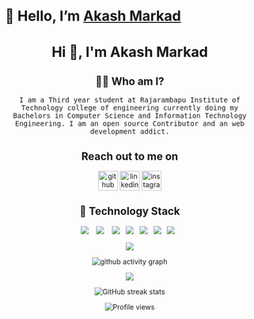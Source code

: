 <!--- AkashMarkad/AkashMarkad is a ✨ special ✨ repository because its `README.md` (this file) appears on your GitHub profile.
You can click the Preview link to take a look at your changes.  --->

# 👋 Hello, I’m [Akash Markad](https://github.com/AkashMarkad)
<h1 align="center"> Hi 👋, I'm Akash Markad</h1>
<p align="center">
    <a href="https://github.com/AkashMarkad"></a> 
</p>
<h2 align="center"> 👨‍💻 Who am I?</h2>
<p align="center">
  <samp>I am a Third year student at Rajarambapu Institute of Technology college of engineering currently doing my Bachelors in Computer Science and Information Technology Engineering. 
I am an open source Contributor and an web development addict.
</samp><br>
</p>


<h2 align="center">Reach out to me on </h2>

<div align="center">

[<img align="center" src='https://cdn.jsdelivr.net/npm/simple-icons@3.0.1/icons/github.svg' alt='github' height='40'>](https://github.com/AkashMarkad) 
[<img align="center" src='https://cdn.jsdelivr.net/npm/simple-icons@3.0.1/icons/linkedin.svg' alt='linkedin' height='40'>](https://www.linkedin.com/in/akash-markad-7218b4195/) 
[<img align="center" src='https://cdn.jsdelivr.net/npm/simple-icons@3.0.1/icons/instagram.svg' alt='instagram' height='40'>](https://www.instagram.com/akash_markad_001/) 
</div>
<h2 align="center"> 🔭 Technology Stack</h2>

<p align="center">
  <img src="https://img.shields.io/badge/node.js%20-%2343853D.svg?&style=for-the-badge&logo=node.js&logoColor=white" />&nbsp;&nbsp;&nbsp;
    <img src="https://img.shields.io/badge/html5%20-%2343853D.svg?&style=for-the-badge&logo=html5&logoColor=white"     />&nbsp;&nbsp;&nbsp;
<img src="https://img.shields.io/badge/css3%20-%2343853D.svg?&style=for-the-badge&logo=css3&logoColor=white " />&nbsp;&nbsp;
<img src="https://img.shields.io/badge/javascript%20-%2343853D.svg?&style=for-the-badge&logo=javascript&logoColor=white " />&nbsp;&nbsp;
<img src="https://img.shields.io/badge/python%20-%2342853D.svg?&style=for-the-badge&logo=python&logoColor=white" />&nbsp;&nbsp; 
<img src="https://img.shields.io/badge/express%20-%2342853D.svg?&style=for-the-badge&logo=express&logoColor=white" />&nbsp;&nbsp;
<img src="https://img.shields.io/badge/mongodb%20-%2342853D.svg?&style=for-the-badge&logo=mongodb&logoColor=white" />&nbsp;&nbsp;
 </p>
    
<div align="center">
    <img src="https://github-readme-stats.vercel.app/api?username=AkashMarkad&count_private=true&show_icons=true&theme=tokyonight" />
</div>
    
 <div align="center">
     
     
![github activity graph](https://activity-graph.herokuapp.com/graph?username=AkashMarkad&theme=dracula&layout=compact&title_color=FF69B4&hide_border=true&area=true)
</div>
 
<div align="center">
<img src="https://github-readme-stats.vercel.app/api/top-langs/?username=AkashMarkad&layout=compact&theme=react&count_private=false" />
</div>

<div align="center">
    
![GitHub streak stats](https://github-readme-streak-stats.herokuapp.com/?user=AkashMarkad)  
</div>
    
<div align="center">
        
![Profile views](https://gpvc.arturio.dev/AkashMarkad)  
 </div>
